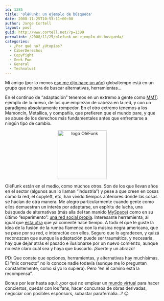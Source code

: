 ```yaml
---
id: 1385
title: 'OléFunk: un ejemplo de búsqueda'
date: 2008-11-25T10:53:11+00:00
author: Jorge Cortell
layout: post
guid: http://www.cortell.net/?p=1389
permalink: /2008/11/25/olefunk-un-ejemplo-de-busqueda/
categories:
  - ¿Por qué no? ¿Utopías?
  - CiberDerechos
  - Copyfight
  - Geek Fun
  - General
  - Technolust
---
```

Mi amigo (por lo menos <a title="http://www.cortell.net/2007/04/22/hasta-las-narices-de-redes-sociales-y-web-21/#comments" href="http://www.cortell.net/2007/04/22/hasta-las-narices-de-redes-sociales-y-web-21/#comments" target="_blank">eso me dijo hace un año</a>) globaltempo está en un grupo que no para de buscar alternativas, herramientas&#8230;

En el contínuo de &#8220;adaptación&#8221; tenemos en un extremo a gente como <a title="http://www.cortell.net/2008/11/24/mmt-arte-de-verdad/" href="http://www.cortell.net/2008/11/24/mmt-arte-de-verdad/" target="_blank">MMT</a>: ejemplo de lo nuevo, de los que empiezan de cabeza en la red, y con un paradigma absolutamente rompedor. En el otro extremo tenemos a los Mamoncín, Metallica, y compañía, que prefieren que el mundo pare, y que se abuse de los derechos más fundamentales antes que enfrentarse a ningún tipo de cambio.

<p style="text-align: center">
  <img class="aligncenter" src="http://farm4.static.flickr.com/3073/3047602281_e9e369a8ee_m.jpg" alt="logo OléFunk" width="160" height="160" />
</p>

OléFunk están en el medio, como muchos otros. Son de los que llevan años en el sector (algunos aun lo llaman &#8220;industria&#8221;) y pese a que creen en cosas como la red, el copyleft, etc, han vivido tiempos anteriores donde las cosas se hacían de otra manera. Me alegro particularmente cuando gente como ellos demuestran un interés por adaptarse, un espíritu de lucha, una búsqueda de alternativas (más alla del tan manido <a title="http://www.myspace.com/olefunk" href="http://www.myspace.com/olefunk" target="_blank">MySpace</a>) como en su último &#8220;experimento&#8221;: <a title="http://olefunk.ning.com/" href="http://olefunk.ning.com/" target="_blank">una red social propia</a>. Interesante herramienta, al igual que <a title="http://www.reverbnation.com/musicquarium" href="http://www.reverbnation.com/musicquarium" target="_blank">esta otra</a> que ya comenté hace tiempo. A todo el que le guste la idea de la fusión de la rumba flamenca con la música negra americana, que se pase por su red, e interactúe con ellos. Seguro que lo agradecen, y quizá reconozcan que aunque la adaptación puede ser traumática, y necesaria, hay que dejar atrás el pasado e ilusionarse por un nuevo comienzo, aunque no esté claro cuál sea y haya que buscarlo. ¡Suerte y un abrazo!

PD: Que conste que opciones, herramientas, y alternativas hay muchísimas. El &#8220;mix correcto&#8221; no lo conoce nadie todavía (aunque me lo preguntan constantemente, como si yo lo supiera). Pero &#8220;en el camino está la recompensa&#8221;.

Bonus por leer hasta aquí: ¿por qué no emplear un <a title="http://secondlife.com/" href="http://secondlife.com/" target="_blank">mundo virtual</a> para hacer conciertos, quedar con los fans, hacer concursos de obras derivadas, negociar con posibles espónsors, subastar parafernalia&#8230;? 😉
